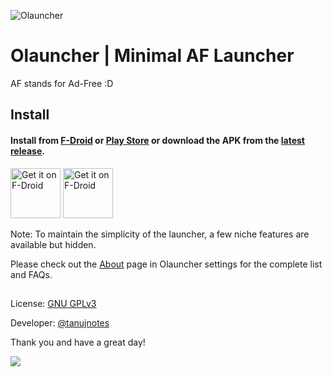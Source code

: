 ![Olauncher](https://repository-images.githubusercontent.com/278638069/db0acb80-661b-11eb-803e-926cae5dccb4)


# Olauncher | Minimal AF Launcher
AF stands for Ad-Free :D


## Install

#### Install from [F-Droid](https://f-droid.org/packages/app.olauncher) or [Play Store](https://play.google.com/store/apps/details?id=app.olauncher) or download the APK from the [latest release](https://github.com/tanujnotes/Olauncher/releases/).

[<img src="https://fdroid.gitlab.io/artwork/badge/get-it-on.png"
    alt="Get it on F-Droid"
    height="80">](https://f-droid.org/packages/app.olauncher)
[<img src="https://play.google.com/intl/en_us/badges/static/images/badges/en_badge_web_generic.png"
    alt="Get it on F-Droid"
    height="80">](https://play.google.com/store/apps/details?id=app.olauncher)


Note: To maintain the simplicity of the launcher, a few niche features are available but hidden.

Please check out the [About](https://www.notion.so/tanujnotes/Olauncher-Minimal-AF-4843e398b05a455bb521b0665b26fbcd) page in Olauncher settings for the complete list and FAQs.

##

License: [GNU GPLv3](https://www.gnu.org/licenses/gpl-3.0.en.html)

Developer: [@tanujnotes](https://twitter.com/tanujnotes)

Thank you and have a great day!

<a href="https://www.buymeacoffee.com/tanujnotes/wishlist"><img src="https://img.buymeacoffee.com/button-api/?text=Buy Tanuj a coffee&emoji=&slug=tanujnotes&button_colour=FFDD00&font_colour=000000&font_family=Cookie&outline_colour=000000&coffee_colour=ffffff" /></a>
